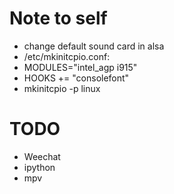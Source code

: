 Note to self
=========
- change default sound card in alsa
- /etc/mkinitcpio.conf:
 - MODULES="intel_agp i915"
 - HOOKS += "consolefont"
- mkinitcpio -p linux

TODO
=========
- Weechat
- ipython
- mpv
